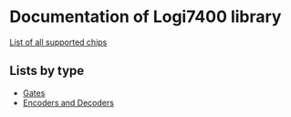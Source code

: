 # Documentation of Logi7400 library

[List of all supported chips](list.md)

## Lists by type

- [Gates](gates.md)
- [Encoders and Decoders](encoder_decoder.md)

